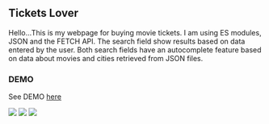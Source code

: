 ## Tickets Lover

Hello...This is my webpage for buying movie tickets.
I am using ES modules, JSON and the FETCH API. The search field show results 
based on data entered by the user. Both search fields have an autocomplete 
feature based on data about movies and cities retrieved from JSON files.


### DEMO

See DEMO [here](https://deynnialmazan.github.io/movies/)

![](https://img.shields.io/badge/HTML5-E34F26?style=for-the-badge&logo=html5&logoColor=white) ![](https://img.shields.io/badge/CSS3-1572B6?style=for-the-badge&logo=css3&logoColor=white) ![](https://img.shields.io/badge/JavaScript-F7DF1E?style=for-the-badge&logo=javascript&logoColor=black)